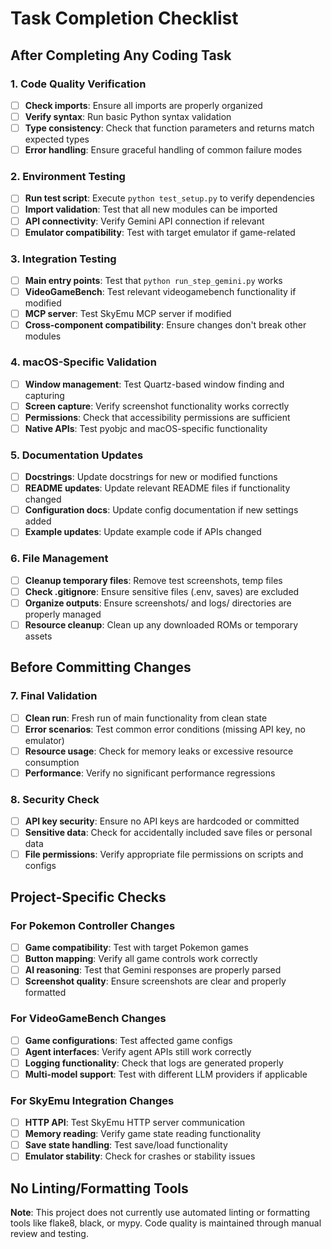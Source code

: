 # Task Completion Checklist

## After Completing Any Coding Task

### 1. Code Quality Verification
- [ ] **Check imports**: Ensure all imports are properly organized
- [ ] **Verify syntax**: Run basic Python syntax validation
- [ ] **Type consistency**: Check that function parameters and returns match expected types
- [ ] **Error handling**: Ensure graceful handling of common failure modes

### 2. Environment Testing
- [ ] **Run test script**: Execute `python test_setup.py` to verify dependencies
- [ ] **Import validation**: Test that all new modules can be imported
- [ ] **API connectivity**: Verify Gemini API connection if relevant
- [ ] **Emulator compatibility**: Test with target emulator if game-related

### 3. Integration Testing
- [ ] **Main entry points**: Test that `python run_step_gemini.py` works
- [ ] **VideoGameBench**: Test relevant videogamebench functionality if modified
- [ ] **MCP server**: Test SkyEmu MCP server if modified
- [ ] **Cross-component compatibility**: Ensure changes don't break other modules

### 4. macOS-Specific Validation
- [ ] **Window management**: Test Quartz-based window finding and capturing
- [ ] **Screen capture**: Verify screenshot functionality works correctly
- [ ] **Permissions**: Check that accessibility permissions are sufficient
- [ ] **Native APIs**: Test pyobjc and macOS-specific functionality

### 5. Documentation Updates
- [ ] **Docstrings**: Update docstrings for new or modified functions
- [ ] **README updates**: Update relevant README files if functionality changed
- [ ] **Configuration docs**: Update config documentation if new settings added
- [ ] **Example updates**: Update example code if APIs changed

### 6. File Management
- [ ] **Cleanup temporary files**: Remove test screenshots, temp files
- [ ] **Check .gitignore**: Ensure sensitive files (.env, saves) are excluded
- [ ] **Organize outputs**: Ensure screenshots/ and logs/ directories are properly managed
- [ ] **Resource cleanup**: Clean up any downloaded ROMs or temporary assets

## Before Committing Changes

### 7. Final Validation
- [ ] **Clean run**: Fresh run of main functionality from clean state
- [ ] **Error scenarios**: Test common error conditions (missing API key, no emulator)
- [ ] **Resource usage**: Check for memory leaks or excessive resource consumption
- [ ] **Performance**: Verify no significant performance regressions

### 8. Security Check
- [ ] **API key security**: Ensure no API keys are hardcoded or committed
- [ ] **Sensitive data**: Check for accidentally included save files or personal data
- [ ] **File permissions**: Verify appropriate file permissions on scripts and configs

## Project-Specific Checks

### For Pokemon Controller Changes
- [ ] **Game compatibility**: Test with target Pokemon games
- [ ] **Button mapping**: Verify all game controls work correctly
- [ ] **AI reasoning**: Test that Gemini responses are properly parsed
- [ ] **Screenshot quality**: Ensure screenshots are clear and properly formatted

### For VideoGameBench Changes
- [ ] **Game configurations**: Test affected game configs
- [ ] **Agent interfaces**: Verify agent APIs still work correctly
- [ ] **Logging functionality**: Check that logs are generated properly
- [ ] **Multi-model support**: Test with different LLM providers if applicable

### For SkyEmu Integration Changes
- [ ] **HTTP API**: Test SkyEmu HTTP server communication
- [ ] **Memory reading**: Verify game state reading functionality
- [ ] **Save state handling**: Test save/load functionality
- [ ] **Emulator stability**: Check for crashes or stability issues

## No Linting/Formatting Tools
**Note**: This project does not currently use automated linting or formatting tools like flake8, black, or mypy. Code quality is maintained through manual review and testing.